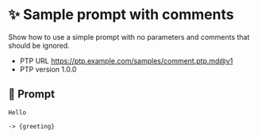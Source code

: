 # ✨ Sample prompt with comments

Show how to use a simple prompt with no parameters and comments that should be ignored.

-   PTP URL https://ptp.example.com/samples/comment.ptp.md@v1
-   PTP version 1.0.0

## 💬 Prompt

```text
Hello
```

<!-- With comment which should be removed + trimmed-->

`-> {greeting}`

<!--

## 💬 Commented Prompt

```text
Hello
```

`-> {greeting}`

-->
